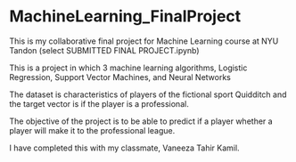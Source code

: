 # MachineLearning_FinalProject
This is my collaborative final project for Machine Learning course at NYU Tandon (select SUBMITTED FINAL PROJECT.ipynb)

This is a project in which 3 machine learning algorithms, Logistic Regression, Support Vector Machines, and Neural Networks

The dataset is characteristics of players of the fictional sport Quidditch and the target vector is if the player is a professional.

The objective of the project is to be able to predict if a player whether a player will make it to the professional league.

I have completed this with my classmate, Vaneeza Tahir Kamil.

